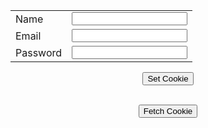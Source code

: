 <html>
<head>
<title>Cookies</title>
<meta charset="UTF-8">
<meta name="viewport" content="width=device-width, initial-scale=1.0">
</head>
<body>
<center>
<form id="form1" action="SetCookieServlet" method="post">
<table>
<tr>
<td>Name</td><td><input type="text" name="uname"/></td>
</tr>
<tr>
<td>Email</td><td><input type="email" name="uemail"/></td>
</tr>
<tr>
<td>Password</td><td><input type="password" name="upass"/></td>
</tr>
</table>
<input type="submit" value="Set Cookie"/>
</form>
<br/>
<form id="form2" action="FetchCookieServlet" method="post">
<input type="submit" value="Fetch Cookie"/>
</form>
</center>
</body>
</html>
